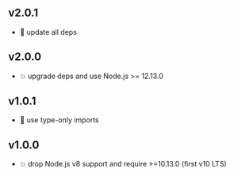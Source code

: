 ## v2.0.1

* 🐞 update all deps

## v2.0.0

* 💥 upgrade deps and use Node.js >= 12.13.0

## v1.0.1

* 🐞 use type-only imports

## v1.0.0

* 💥 drop Node.js v8 support and require >=10.13.0 (first v10 LTS)
